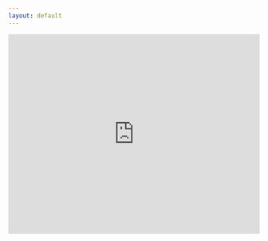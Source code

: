```yaml
---
layout: default
---
```


<div class="iframeDiv" align="center">
    <iframe src="https://simonrosen173.github.io/Covid19SAData/tot_cases_per_province.html" frameborder="0" width="100%" height ="400px"></iframe>
</div>